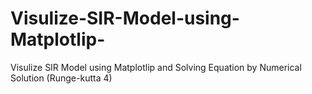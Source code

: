 # Visulize-SIR-Model-using-Matplotlip-
Visulize SIR Model using Matplotlip and Solving Equation by Numerical Solution (Runge-kutta 4)
